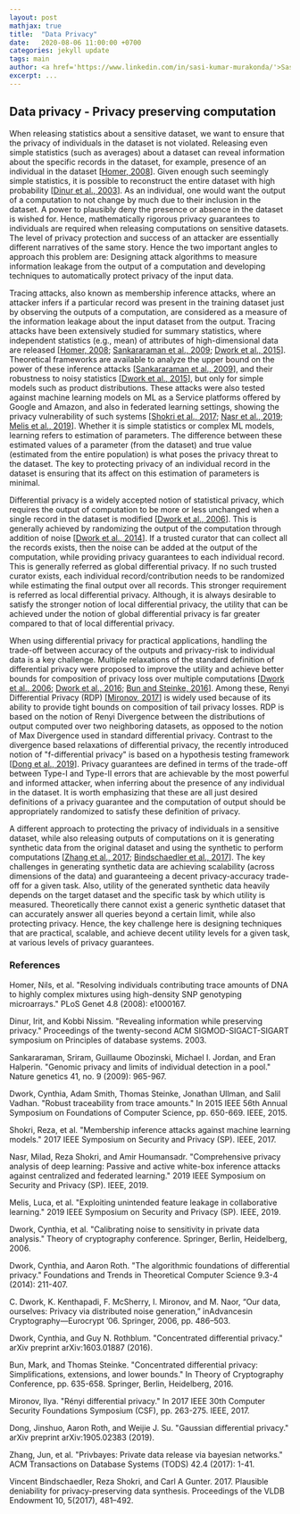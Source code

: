```yaml
---
layout: post
mathjax: true
title:  "Data Privacy"
date:   2020-08-06 11:00:00 +0700
categories: jekyll update
tags: main
author: <a href='https://www.linkedin.com/in/sasi-kumar-murakonda/'>Sasi Kumar Murakonda</a> and <a href='https://www.comp.nus.edu.sg/~mstrobel/'>Martin Strobel</a>
excerpt: ...
---
```

## Data privacy - Privacy preserving computation

When releasing statistics about a sensitive dataset, we want to ensure that the privacy of individuals in the dataset is not violated. Releasing even simple statistics (such as averages) about a dataset can reveal information about the specific records in the dataset, for example, presence of an individual in the dataset [[Homer, 2008](#Homer08)]. Given enough such seemingly simple statistics, it is possible to reconstruct the entire dataset with high probability [[Dinur et al., 2003](#Dinur03)]. As an individual, one would want the output of a computation to not change by much due to their inclusion in the dataset. A power to plausibly deny the presence or absence in the dataset is wished for. Hence, mathematically rigorous privacy guarantees to individuals are required when releasing computations on sensitive datasets. The level of privacy protection and success of an attacker are essentially different narratives of the same story. Hence the two important angles to approach this problem are: Designing attack algorithms to measure information leakage from the output of a computation and developing techniques to automatically protect privacy of the input data.

Tracing attacks, also known as membership inference attacks, where an attacker infers if a particular record was present in the training dataset just by observing the outputs of a computation, are considered as a measure of the information leakage about the input dataset from the output. Tracing attacks have been extensively studied for summary statistics, where independent statistics (e.g., mean) of attributes of high-dimensional data are released [[Homer, 2008](#Homer08); [Sankararaman et al., 2009](#Sankararaman09); [Dwork et al., 2015](#Dwork15)]. Theoretical frameworks are available to analyze the upper bound on the power of these inference attacks [[Sankararaman et al., 2009](#Sankararaman09)], and their robustness to noisy statistics [[Dwork et al., 2015](#Dwork15)], but only for simple models such as product distributions. These attacks were also tested against machine learning models on ML as a Service platforms offered by Google and Amazon, and also in federated learning settings, showing the privacy vulnerability of such systems [[Shokri et al., 2017](#Shokri17); [Nasr et al., 2019](#Nasr19); [Melis et al., 2019](#Melis19)]. Whether it is simple statistics or complex ML models, learning refers to estimation of parameters. The difference between these estimated values of a parameter (from the dataset) and true value (estimated from the entire population) is what poses the privacy threat to the dataset. The key to protecting privacy of an individual record in the dataset is ensuring that its affect on this estimation of parameters is minimal.

Differential privacy is a widely accepted notion of statistical privacy, which requires the output of computation to be more or less unchanged when a single record in the dataset is modified [[Dwork et al., 2006](#Dwork06)]. This is generally achieved by randomizing the output of the computation through addition of noise [[Dwork et al., 2014](#Dwork14)]. If a trusted curator that can collect all the records exists, then the noise can be added at the output of the computation, while providing privacy guarantees to each individual record. This is generally referred as global differential privacy. If no such trusted curator exists, each individual record/contribution needs to be randomized while estimating the final output over all records. This stronger requirement is referred as local differential privacy. Although, it is always desirable to satisfy the stronger notion of local differential privacy, the utility that can be achieved under the notion of global differential privacy is far greater compared to that of local differential privacy. 

When using differential privacy for practical applications, handling the trade-off between accuracy of the outputs and privacy-risk to individual data is a key challenge. Multiple relaxations of the standard definition of differential privacy were proposed to improve the utility and achieve better bounds for composition of privacy loss over multiple computations [[Dwork et al., 2006](#Dwork06a); [Dwork et al., 2016](#Dwork16); [Bun and Steinke, 2016](#Bun16)]. Among these, Renyi Differential Privacy (RDP) [[Mironov, 2017](#Mironov17)] is widely used because of its ability to provide tight bounds on composition of tail privacy losses. RDP is based on the notion of Renyi Divergence between the distributions of output computed over two neighboring datasets, as opposed to the notion of Max Divergence used in standard differential privacy. Contrast to the divergence based relaxations of differential privacy, the recently introduced notion of "f-differential privacy" is based on a hypothesis testing framework [[Dong et al., 2019](#Dong19)]. Privacy guarantees are defined in terms of the trade-off between Type-I and Type-II errors that are achievable by the most powerful and informed attacker, when inferring about the presence of any individual in the dataset. It is worth emphasizing that these are all just desired definitions of a privacy guarantee and the computation of output should be appropriately randomized to satisfy these definition of privacy.

A different approach to protecting the privacy of individuals in a sensitive dataset, while also releasing outputs of computations on it is generating synthetic data from the original dataset and using the synthetic to perform computations [[Zhang et al., 2017](#Zhang17); [Bindschaedler et al., 2017](#Bindschaedler17)]. The key challenges in generating synthetic data are achieving scalability (across dimensions of the data) and guaranteeing a decent privacy-accuracy trade-off for a given task. Also, utility of the generated synthetic data heavily depends on the target dataset and the specific task by which utility is measured. Theoretically there cannot exist a generic synthetic dataset that can accurately answer all queries beyond a certain limit, while also protecting privacy. Hence, the key challenge here is designing techniques that are practical, scalable, and achieve decent utility levels for a given task, at various levels of privacy guarantees.

### References

<a name="Homer08"></a> Homer, Nils, et al. "Resolving individuals contributing trace amounts of DNA to highly complex mixtures using high-density SNP genotyping microarrays." PLoS Genet 4.8 (2008): e1000167.

<a name="Dinur03"></a> Dinur, Irit, and Kobbi Nissim. "Revealing information while preserving privacy." Proceedings of the twenty-second ACM SIGMOD-SIGACT-SIGART symposium on Principles of database systems. 2003.

<a name="Sankararaman09"></a> Sankararaman, Sriram, Guillaume Obozinski, Michael I. Jordan, and Eran Halperin. "Genomic privacy and limits of individual detection in a pool." Nature genetics 41, no. 9 (2009): 965-967.

<a name="Dwork15"></a> Dwork, Cynthia, Adam Smith, Thomas Steinke, Jonathan Ullman, and Salil Vadhan. "Robust traceability from trace amounts." In 2015 IEEE 56th Annual Symposium on Foundations of Computer Science, pp. 650-669. IEEE, 2015.

<a name="Shokri17"></a> Shokri, Reza, et al. "Membership inference attacks against machine learning models." 2017 IEEE Symposium on Security and Privacy (SP). IEEE, 2017.

<a name="Nasr19"></a> Nasr, Milad, Reza Shokri, and Amir Houmansadr. "Comprehensive privacy analysis of deep learning: Passive and active white-box inference attacks against centralized and federated learning." 2019 IEEE Symposium on Security and Privacy (SP). IEEE, 2019.

<a name="Melis19"></a> Melis, Luca, et al. "Exploiting unintended feature leakage in collaborative learning." 2019 IEEE Symposium on Security and Privacy (SP). IEEE, 2019.

<a name="Dwork06"></a> Dwork, Cynthia, et al. "Calibrating noise to sensitivity in private data analysis." Theory of cryptography conference. Springer, Berlin, Heidelberg, 2006.

<a name="Dwork14"></a> Dwork, Cynthia, and Aaron Roth. "The algorithmic foundations of differential privacy." Foundations and Trends in Theoretical Computer Science 9.3-4 (2014): 211-407.

<a name="Dwork06a"></a> C. Dwork, K. Kenthapadi, F. McSherry, I. Mironov, and M. Naor, “Our data, ourselves: Privacy via distributed noise generation,” inAdvancesin Cryptography—Eurocrypt ’06.  Springer, 2006, pp. 486–503.

<a name="Dwork16"></a> Dwork, Cynthia, and Guy N. Rothblum. "Concentrated differential privacy." arXiv preprint arXiv:1603.01887 (2016).

<a name="Bun16"></a> Bun, Mark, and Thomas Steinke. "Concentrated differential privacy: Simplifications, extensions, and lower bounds." In Theory of Cryptography Conference, pp. 635-658. Springer, Berlin, Heidelberg, 2016.

<a name="Mironov17"></a> Mironov, Ilya. "Rényi differential privacy." In 2017 IEEE 30th Computer Security Foundations Symposium (CSF), pp. 263-275. IEEE, 2017.

<a name="Dong19"></a> Dong, Jinshuo, Aaron Roth, and Weijie J. Su. "Gaussian differential privacy." arXiv preprint arXiv:1905.02383 (2019).

<a name="Zhang17"></a> Zhang, Jun, et al. "Privbayes: Private data release via bayesian networks." ACM Transactions on Database Systems (TODS) 42.4 (2017): 1-41.

<a name="Bindschaedler17"></a> Vincent Bindschaedler, Reza Shokri, and Carl A Gunter. 2017. Plausible deniability for privacy-preserving data synthesis. Proceedings of the VLDB Endowment 10, 5(2017), 481–492.
